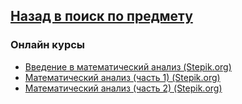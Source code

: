 ## [Назад в поиск по предмету](https://github.com/ifanzilka/Mathematics_KPFU/blob/master/links/mathematical-analysis.md)

### Онлайн курсы
* [
Введение в математический анализ (Stepik.org)](https://stepik.org/course/95/syllabus)
* [Математический анализ (часть 1) (Stepik.org)](https://stepik.org/course/716)
* [Математический анализ (часть 2) (Stepik.org)](https://stepik.org/course/711)
